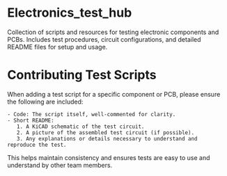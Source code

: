 # Electronics_test_hub
Collection of scripts and resources for testing electronic components and PCBs. Includes test procedures, circuit configurations, and detailed README files for setup and usage.

# Contributing Test Scripts

When adding a test script for a specific component or PCB, please ensure the following are included:

    - Code: The script itself, well-commented for clarity.
    - Short README:
       1. A KiCAD schematic of the test circuit.
       2. A picture of the assembled test circuit (if possible).
       3. Any explanations or details necessary to understand and reproduce the test.

This helps maintain consistency and ensures tests are easy to use and understand by other team members.
